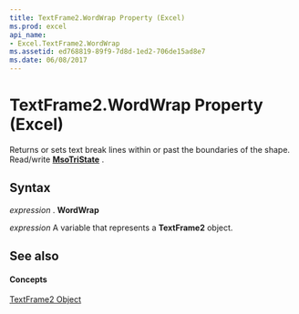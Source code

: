 ```yaml
---
title: TextFrame2.WordWrap Property (Excel)
ms.prod: excel
api_name:
- Excel.TextFrame2.WordWrap
ms.assetid: ed768819-89f9-7d8d-1ed2-706de15ad8e7
ms.date: 06/08/2017
---
```



# TextFrame2.WordWrap Property (Excel)

Returns or sets text break lines within or past the boundaries of the shape. Read/write  **[MsoTriState](http://msdn.microsoft.com/library/2036cfc9-be7d-e05c-bec7-af05e3c3c515%28Office.15%29.aspx)** .


## Syntax

 _expression_ . **WordWrap**

 _expression_ A variable that represents a **TextFrame2** object.


## See also


#### Concepts


[TextFrame2 Object](textframe2-object-excel.md)

